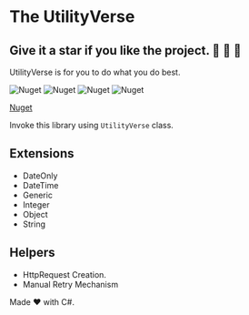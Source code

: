 ﻿# The UtilityVerse

## Give it a star if you like the project. 👏 🌠 🌟

UtilityVerse is for you to do what you do best. 

![Nuget](https://img.shields.io/nuget/v/UtilityVerse)
![Nuget](https://img.shields.io/nuget/dt/UtilityVerse?style=plastic)
![Nuget](https://img.shields.io/github/repo-size/purkayasta/UtilityVerse?style=social)
![Nuget](https://img.shields.io/github/last-commit/purkayasta/UtilityVerse?style=flat-square)

[Nuget](https://www.nuget.org/packages/UtilityVerse/)

Invoke this library using ```UtilityVerse``` class.

## Extensions
- DateOnly
- DateTime
- Generic
- Integer
- Object
- String


## Helpers
- HttpRequest Creation.
- Manual Retry Mechanism



Made ❤ with C#.